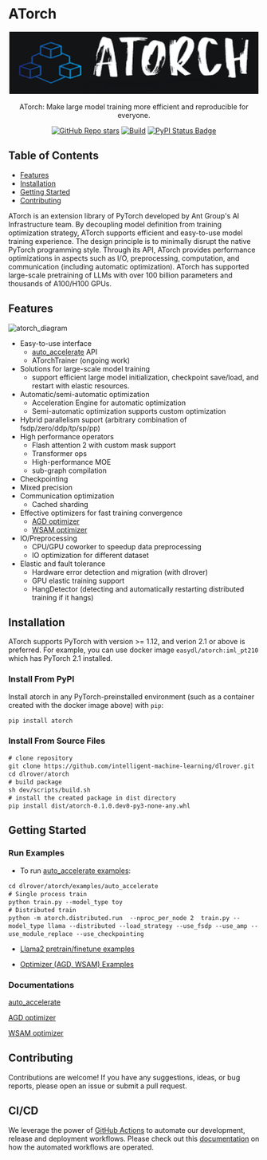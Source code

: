 # ATorch
<div id="top" align="center">

   <img src="docs/img/atorch.png" alt="Editor" width="500">

   ATorch: Make large model training more efficient and reproducible for everyone.



   [![GitHub Repo stars](https://img.shields.io/github/stars/intelligent-machine-learning/dlrover?style=social)](https://github.com/intelligent-machine-learning/dlrover/stargazers)
   [![Build](https://github.com/intelligent-machine-learning/dlrover/actions/workflows/main.yml/badge.svg)](https://github.com/intelligent-machine-learning/dlrover/actions/workflows/main.yml)
   [![PyPI Status Badge](https://badge.fury.io/py/atorch.svg)](https://pypi.org/project/atorch/)

</div>


## Table of Contents
<ul>
 <li><a href="#Features">Features</a> </li>
  <li><a href="#Installation">Installation</a></li>
 <li><a href="#Getting-Started">Getting Started</a></li>
 <li><a href="#Contributing">Contributing</a></li>

</ul>


ATorch is an extension library of PyTorch developed by Ant Group's AI Infrastructure team. By decoupling model definition from training optimization strategy, ATorch supports efficient and easy-to-use model training experience. The design principle is to minimally disrupt the native PyTorch programming style. Through its API, ATorch provides performance optimizations in aspects such as I/O, preprocessing, computation, and communication (including automatic optimization). ATorch has supported large-scale pretraining of LLMs with over 100 billion parameters and thousands of A100/H100 GPUs. 

## Features

![atorch_diagram](docs/img/atorch_fig.png)
* Easy-to-use interface
  * [auto_accelerate](docs/auto_accelerate_api.md) API
  * ATorchTrainer (ongoing work)
* Solutions for large-scale model training
  * support efficient large model initialization, checkpoint save/load, and restart with elastic resources.
* Automatic/semi-automatic optimization
  * Acceleration Engine for automatic optimization
  * Semi-automatic optimization supports custom optimization
* Hybrid parallelism suport (arbitrary combination of fsdp/zero/ddp/tp/sp/pp)
* High performance operators
  * Flash attention 2 with custom mask support
  * Transformer ops
  * High-performance MOE
  * sub-graph compilation
* Checkpointing
* Mixed precision
* Communication optimization
  * Cached sharding
* Effective optimizers for fast training convergence
  * [AGD optimizer](docs/README-AGD.md)
  * [WSAM optimizer](docs/README-WSAM.md)
* IO/Preprocessing
  * CPU/GPU coworker to speedup data preprocessing 
  * IO optimization for different dataset
* Elastic and fault tolerance
  * Hardware error detection and migration (with dlrover)
  * GPU elastic training support
  * HangDetector (detecting and automatically restarting distributed training if it hangs)

## Installation

ATorch supports PyTorch with version >= 1.12, and verion 2.1 or above is preferred.
For example, you can use docker image <code>easydl/atorch:iml_pt210</code> which has PyTorch 2.1 installed.

### Install From PyPI
Install atorch in any PyTorch-preinstalled environment (such as a container created with the docker image above) with <code>pip</code>: 

```
pip install atorch
```

### Install From Source Files

```
# clone repository
git clone https://github.com/intelligent-machine-learning/dlrover.git
cd dlrover/atorch
# build package
sh dev/scripts/build.sh
# install the created package in dist directory
pip install dist/atorch-0.1.0.dev0-py3-none-any.whl
```


## Getting Started

### Run Examples


- To run [auto_accelerate examples](examples/auto_accelerate):
```
cd dlrover/atorch/examples/auto_accelerate
# Single process train
python train.py --model_type toy
# Distributed train
python -m atorch.distributed.run  --nproc_per_node 2  train.py --model_type llama --distributed --load_strategy --use_fsdp --use_amp --use_module_replace --use_checkpointing
```

- [Llama2 pretrain/finetune examples](examples/llama2)

- [Optimizer (AGD, WSAM) Examples](examples/optimizer)

### Documentations

[auto_accelerate](docs/auto_accelerate_api.md)

[AGD optimizer](docs/README-AGD.md)

[WSAM optimizer](docs/README-WSAM.md)




## Contributing
Contributions are welcome! If you have any suggestions, ideas, or bug reports, please open an issue or submit a pull request.

## CI/CD

We leverage the power of [GitHub Actions](https://github.com/features/actions) to automate our development, release and deployment workflows. Please check out this [documentation](.github/workflows/README.md) on how the automated workflows are operated.


